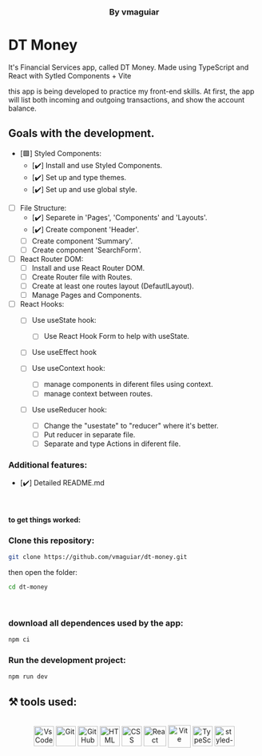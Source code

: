 <h3 style="display: block" align = "center"> By vmaguiar </ h3>

# DT Money

It's Financial Services app, called DT Money. Made using TypeScript and React with Sytled Components + Vite <br>

this app is being developed to practice my front-end skills. At first, the app will list both incoming and outgoing transactions, and show the account balance.

<!-- ## colocar GIF abaixo

<p align='center'>
  <img width='600' src='src/assets/to_readme/t3-app-readme-gif.gif'
</p><br>
 -->

## Goals with the development.

- [🟩] Styled Components:
  - [✔️] Install and use Styled Components.
  - [✔️] Set up and type themes.
  - [✔️] Set up and use global style.
  
- [  ] File Structure:
  - [✔️] Separete in 'Pages', 'Components' and 'Layouts'.
  - [✔️] Create component 'Header'.
  - [  ] Create component 'Summary'.
  - [  ] Create component 'SearchForm'.

- [  ] React Router DOM:
  - [  ] Install and use React Router DOM.
  - [  ] Create Router file with Routes.
  - [  ] Create at least one routes layout (DefautlLayout).
  - [  ] Manage Pages and Components.
  
- [  ] React Hooks:
  - [  ] Use useState hook:
    - [  ] Use React Hook Form to help with useState.
    
  - [  ] Use useEffect hook

  - [  ] Use useContext hook:
    - [  ] manage components in diferent files using context.
    - [  ] manage context between routes.

  - [  ] Use useReducer hook:
    - [  ] Change the "usestate" to "reducer" where it's better.
    - [  ] Put reducer in separate file.
    - [  ] Separate and type Actions in diferent file. <br>

<!-- - [🟩] Immer:
  - [✔️] Use to change the state as if it were mutable.
  
- [🟩] LocalStorage:
  - [✔️] Uses LocalStorage to save the state.

- [🟩] Zod:
  - [✔️] install and use to validate the inputs
  
- [🟩] Date fns:
  - [✔️] use to format and manage the dates <br> -->

### Additional features:

* [✔️] Detailed README.md

<br>

<!-- ## FullStack TypeScript: Front-End and Back-End (Tecnology of your choice) Todo List.

- [] Implement a full-stack Todo List application using TypeScript.
- [] Choose your preferred technology stack for the back-end (e.g., Node.js with Express, NestJS, Next, etc.).
- [] Use React.js with Next.js for the front-end development.
- [] Display a list of tasks with the ability to add, update, and delete tasks.
- [] Include proper error handling and validation.
- [] Add a search/filter feature to search for specific tasks.
- [] Implement a user-friendly UI with appropriate styling.
- [] Design a RESTful API for CRUD operations on the back-end.
- [] Connect the front-end application to the back-end using appropriate API calls.
- [] Handle data synchronization between the client and server. <br>


## FullStack with T3 Stack: Use create-t3-app for bootstrap your Todo List app.

- [✔️] Implement a full-stack Todo List application using create-t3-app.
- [✔️] Use create-t3-app (https://create.t3.gg/) to bootstrap your project.
- [✔️] The back-end will be automatically set up using the create-t3-app stack.
- [✔️] Use React.js with Next.js for the front-end development.
- [✔️] Display a list of tasks with the ability to add, update, and delete tasks
- [✔️] Include proper error handling and validation.
- [-] Add a search/filter feature to search for specific tasks.
- [✔️] Implement a user-friendly UI with appropriate styling.
- [✔️] Design a RESTful API for CRUD operations on the back-end.
- [✔️] Handle data synchronization between the client and server.

### Additional features:

* [-] Card feature with title and todo's (like google keep list).
* [-] display all the cards created.
* [✔️] Detailed README.md -->


#### to get things worked:

### Clone this repository:

```bash 
git clone https://github.com/vmaguiar/dt-money.git
```

then open the folder:
```bash 
cd dt-money
```
<br>

### download all dependences used by the app:

```bash 
npm ci
```

### Run the development project:

```bash 
npm run dev
```

## ⚒️  tools used:

</div>


 <div style="display: inline_block" align = "center"><br>

  <img align="center" alt="VsCode " height="40" width="40" src="https://cdn.icon-icons.com/icons2/2107/PNG/512/file_type_vscode_icon_130084.png" />
  <img align="center" alt="Git" height="40" width="40" src="https://git-scm.com/images/logos/downloads/Git-Icon-1788C.png" />
  <img align="center" alt="GitHub" height="40" width="40" src="https://cdn-icons-png.flaticon.com/512/25/25231.png" />
  <img align="center" alt="HTML" height="40" width="40" src="https://cdn.jsdelivr.net/gh/devicons/devicon/icons/html5/html5-original.svg" />
  <img align="center" alt="CSS" height="40" width="40" src="https://cdn.jsdelivr.net/gh/devicons/devicon/icons/css3/css3-original.svg"/>
  <img align="center" alt="React " height="40" width="45" src="https://upload.wikimedia.org/wikipedia/commons/thumb/a/a7/React-icon.svg/2300px-React-icon.svg.png" />
  <img align="center" alt="Vite" height="45" width="45" src="https://cdn.worldvectorlogo.com/logos/vitejs.svg" />
  <img align="center" alt="TypeScript" height="40" width="40" src="https://cdn.worldvectorlogo.com/logos/typescript.svg" />
  <img align="center" alt="styled-components" height="40" width="40" src="https://cdn.worldvectorlogo.com/logos/styled-components-1.svg" />

</div>

